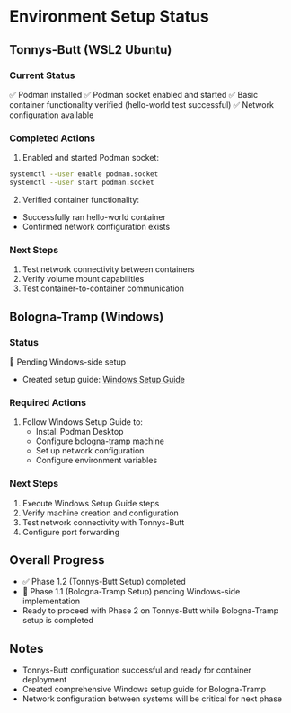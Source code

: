 # Environment Setup Status

## Tonnys-Butt (WSL2 Ubuntu)

### Current Status
✅ Podman installed
✅ Podman socket enabled and started
✅ Basic container functionality verified (hello-world test successful)
✅ Network configuration available

### Completed Actions
1. Enabled and started Podman socket:
```bash
systemctl --user enable podman.socket
systemctl --user start podman.socket
```

2. Verified container functionality:
- Successfully ran hello-world container
- Confirmed network configuration exists

### Next Steps
1. Test network connectivity between containers
2. Verify volume mount capabilities
3. Test container-to-container communication

## Bologna-Tramp (Windows)

### Status
🔄 Pending Windows-side setup
- Created setup guide: [Windows Setup Guide](windows_setup_guide.md)

### Required Actions
1. Follow Windows Setup Guide to:
   - Install Podman Desktop
   - Configure bologna-tramp machine
   - Set up network configuration
   - Configure environment variables

### Next Steps
1. Execute Windows Setup Guide steps
2. Verify machine creation and configuration
3. Test network connectivity with Tonnys-Butt
4. Configure port forwarding

## Overall Progress
- ✅ Phase 1.2 (Tonnys-Butt Setup) completed
- 🔄 Phase 1.1 (Bologna-Tramp Setup) pending Windows-side implementation
- Ready to proceed with Phase 2 on Tonnys-Butt while Bologna-Tramp setup is completed

## Notes
- Tonnys-Butt configuration successful and ready for container deployment
- Created comprehensive Windows setup guide for Bologna-Tramp
- Network configuration between systems will be critical for next phase
